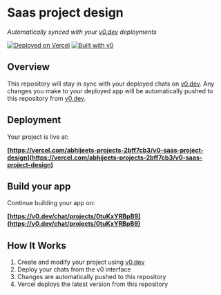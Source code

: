 # Saas project design

*Automatically synced with your [v0.dev](https://v0.dev) deployments*

[![Deployed on Vercel](https://img.shields.io/badge/Deployed%20on-Vercel-black?style=for-the-badge&logo=vercel)](https://vercel.com/abhijeets-projects-2bff7cb3/v0-saas-project-design)
[![Built with v0](https://img.shields.io/badge/Built%20with-v0.dev-black?style=for-the-badge)](https://v0.dev/chat/projects/0tuKxYRBpB9)

## Overview

This repository will stay in sync with your deployed chats on [v0.dev](https://v0.dev).
Any changes you make to your deployed app will be automatically pushed to this repository from [v0.dev](https://v0.dev).

## Deployment

Your project is live at:

**[https://vercel.com/abhijeets-projects-2bff7cb3/v0-saas-project-design](https://vercel.com/abhijeets-projects-2bff7cb3/v0-saas-project-design)**

## Build your app

Continue building your app on:

**[https://v0.dev/chat/projects/0tuKxYRBpB9](https://v0.dev/chat/projects/0tuKxYRBpB9)**

## How It Works

1. Create and modify your project using [v0.dev](https://v0.dev)
2. Deploy your chats from the v0 interface
3. Changes are automatically pushed to this repository
4. Vercel deploys the latest version from this repository
